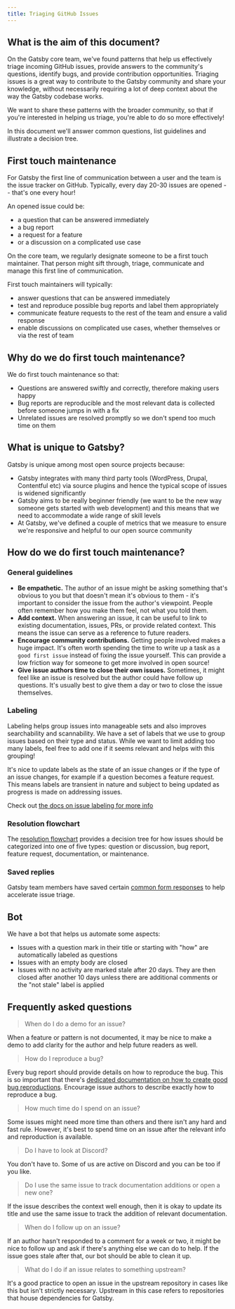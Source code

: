 ```yaml
---
title: Triaging GitHub Issues
---
```


## What is the aim of this document?

On the Gatsby core team, we've found patterns that help us effectively triage incoming GitHub issues, provide answers to the community's questions, identify bugs, and provide contribution opportunities. Triaging issues is a great way to contribute to the Gatsby community and share your knowledge, without necessarily requiring a lot of deep context about the way the Gatsby codebase works.

We want to share these patterns with the broader community, so that if you're interested in helping us triage, you're able to do so more effectively!

In this document we'll answer common questions, list guidelines and illustrate a decision tree.

## First touch maintenance

For Gatsby the first line of communication between a user and the team is the issue tracker on GitHub. Typically, every day 20-30 issues are opened -- that's one every hour!

An opened issue could be:

-   a question that can be answered immediately
-   a bug report
-   a request for a feature
-   or a discussion on a complicated use case

On the core team, we regularly designate someone to be a first touch maintainer. That person might sift through, triage, communicate and manage this first line of communication.

First touch maintainers will typically:

-   answer questions that can be answered immediately
-   test and reproduce possible bug reports and label them appropriately
-   communicate feature requests to the rest of the team and ensure a valid response
-   enable discussions on complicated use cases, whether themselves or via the rest of team

## Why do we do first touch maintenance?

We do first touch maintenance so that:

-   Questions are answered swiftly and correctly, therefore making users happy
-   Bug reports are reproducible and the most relevant data is collected before someone jumps in with a fix
-   Unrelated issues are resolved promptly so we don't spend too much time on them

## What is unique to Gatsby?

Gatsby is unique among most open source projects because:

-   Gatsby integrates with many third party tools (WordPress, Drupal, Contentful etc) via source plugins and hence the typical scope of issues is widened significantly
-   Gatsby aims to be really beginner friendly (we want to be the new way someone gets started with web development) and this means that we need to accommodate a wide range of skill levels
-   At Gatsby, we've defined a couple of metrics that we measure to ensure we're responsive and helpful to our open source community

## How do we do first touch maintenance?

### General guidelines

-   **Be empathetic.** The author of an issue might be asking something that's obvious to you but that doesn't mean it's obvious to them - it's important to consider the issue from the author's viewpoint. People often remember how you make them feel, not what you told them.
-   **Add context.** When answering an issue, it can be useful to link to existing documentation, issues, PRs, or provide related context. This means the issue can serve as a reference to future readers.
-   **Encourage community contributions.** Getting people involved makes a huge impact. It's often worth spending the time to write up a task as a `good first issue` instead of fixing the issue yourself. This can provide a low friction way for someone to get more involved in open source!
-   **Give issue authors time to close their own issues.** Sometimes, it might feel like an issue is resolved but the author could have follow up questions. It's usually best to give them a day or two to close the issue themselves.

### Labeling

Labeling helps group issues into manageable sets and also improves searchability and scannability. We have a set of labels that we use to group issues based on their type and status. While we want to limit adding too many labels, feel free to add one if it seems relevant and helps with this grouping!

It's nice to update labels as the state of an issue changes or if the type of an issue changes, for example if a question becomes a feature request. This means labels are transient in nature and subject to being updated as progress is made on addressing issues.

Check out [the docs on issue labeling for more info](/contributing/how-to-label-an-issue/)

### Resolution flowchart

The [resolution flowchart](https://whimsical.co/QvuMgo31T2C3xcWbou8xhy) provides a decision tree for how issues should be categorized into one of five types: question or discussion, bug report, feature request, documentation, or maintenance.

### Saved replies

Gatsby team members have saved certain [common form responses](https://github.com/orgs/gatsbyjs/teams/admin/discussions/3) to help accelerate issue triage.

## Bot

We have a bot that helps us automate some aspects:

-   Issues with a question mark in their title or starting with "how" are automatically labeled as questions
-   Issues with an empty body are closed
-   Issues with no activity are marked stale after 20 days. They are then closed after another 10 days unless there are additional comments or the "not stale" label is applied

## Frequently asked questions

> When do I do a demo for an issue?

When a feature or pattern is not documented, it may be nice to make a demo to add clarity for the author and help future readers as well.

> How do I reproduce a bug?

Every bug report should provide details on how to reproduce the bug. This is so important that there's [dedicated documentation on how to create good bug reproductions](/contributing/how-to-make-a-reproducible-test-case/). Encourage issue authors to describe exactly how to reproduce a bug.

> How much time do I spend on an issue?

Some issues might need more time than others and there isn't any hard and fast rule. However, it's best to spend time on an issue after the relevant info and reproduction is available.

> Do I have to look at Discord?

You don't have to. Some of us are active on Discord and you can be too if you like.

> Do I use the same issue to track documentation additions or open a new one?

If the issue describes the context well enough, then it is okay to update its title and use the same issue to track the addition of relevant documentation.

> When do I follow up on an issue?

If an author hasn't responded to a comment for a week or two, it might be nice to follow up and ask if there's anything else we can do to help. If the issue goes stale after that, our bot should be able to clean it up.

> What do I do if an issue relates to something upstream?

It's a good practice to open an issue in the upstream repository in cases like this but isn't strictly necessary. Upstream in this case refers to repositories that house dependencies for Gatsby.
